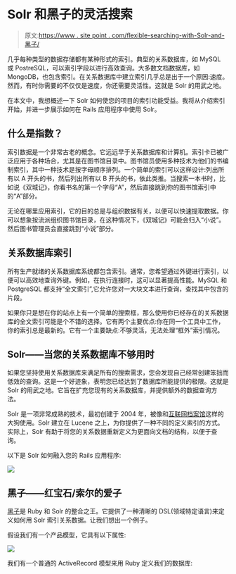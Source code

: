 # Solr 和黑子的灵活搜索

> 原文:[https://www . site point . com/flexible-searching-with-Solr-and-黑子/](https://www.sitepoint.com/flexible-searching-with-solr-and-sunspot/)

几乎每种类型的数据存储都有某种形式的索引。典型的关系数据库，如 MySQL 或 PostreSQL，可以索引字段以进行高效查询。大多数文档数据库，如 MongoDB，也包含索引。在关系数据库中建立索引几乎总是出于一个原因:速度。然而，有时你需要的不仅仅是速度，你还需要灵活性。这就是 Solr 的用武之地。

在本文中，我想概述一下 Solr 如何使您的项目的索引功能受益。我将从介绍索引开始，并进一步展示如何在 Rails 应用程序中使用 Solr。

## 什么是指数？

索引数据是一个非常古老的概念。它远远早于关系数据库和计算机。索引卡已被广泛应用于各种场合，尤其是在图书馆目录中。图书馆员使用多种技术为他们的书编制索引，其中一种技术是按字母顺序排列。一个简单的索引可以这样设计:列出所有以 A 开头的书，然后列出所有以 B 开头的书，依此类推。当搜索一本书时，比如说《双城记》，你看书名的第一个字母“A”，然后直接跳到你的图书馆索引中的“A”部分。

无论在哪里应用索引，它的目的总是与组织数据有关，以便可以快速提取数据。你可以想象按流派组织图书馆目录，在这种情况下，《双城记》可能会归入“小说”。然后图书管理员会直接跳到“小说”部分。

## 关系数据库索引

所有生产就绪的关系数据库系统都包含索引。通常，您希望通过外键进行索引，以便可以高效地查询外键。例如，在执行连接时，这可以显著提高性能。MySQL 和 PostgreSQL 都支持“全文索引”,它允许您对一大块文本进行查询，查找其中包含的片段。

如果你只是想在你的站点上有一个简单的搜索框，那么使用你已经存在的关系数据库的全文索引可能是个不错的选择。它有两个主要优点:你在同一个工具中工作，你的索引总是最新的。它有一个主要缺点:不够灵活，无法处理“框外”索引情况。

## Solr——当您的关系数据库不够用时

如果您坚持使用关系数据库来满足所有的搜索需求，您会发现自己经常创建笨拙而低效的查询。这是一个好迹象，表明您已经达到了数据库所能提供的极限。这就是 Solr 的用武之地。它旨在扩充您现有的关系数据库，并提供额外的数据查询方法。

Solr 是一项非常成熟的技术，最初创建于 2004 年，被像和[互联网档案馆](http://www.archive.org)这样的大狗使用。Solr 建立在 Lucene 之上，为你提供了一种不同的定义索引的方式。实际上，Solr 有助于将您的关系数据重新定义为更面向文档的结构，以便于查询。

以下是 Solr 如何融入您的 Rails 应用程序:

![](../Images/5fc1acafce5f9b17e11e8bbe1cb7990b.png)

## 黑子——红宝石/索尔的爱子

[黑子](https://github.com/sunspot/sunspot)是 Ruby 和 Solr 的整合之王。它提供了一种清晰的 DSL(领域特定语言)来定义如何用 Solr 索引关系数据。让我们想出一个例子。

假设我们有一个产品模型，它具有以下属性:

![](../Images/78cf38446b5e0070405902f373ed9b6c.png)

我们有一个普通的 ActiveRecord 模型来用 Ruby 定义我们的数据库: